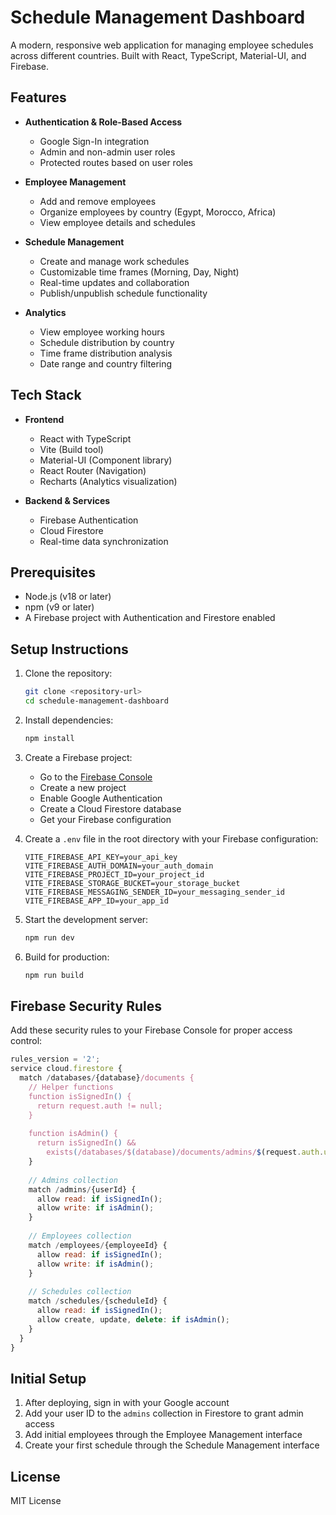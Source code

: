 # Schedule Management Dashboard

A modern, responsive web application for managing employee schedules across different countries. Built with React, TypeScript, Material-UI, and Firebase.

## Features

- **Authentication & Role-Based Access**
  - Google Sign-In integration
  - Admin and non-admin user roles
  - Protected routes based on user roles

- **Employee Management**
  - Add and remove employees
  - Organize employees by country (Egypt, Morocco, Africa)
  - View employee details and schedules

- **Schedule Management**
  - Create and manage work schedules
  - Customizable time frames (Morning, Day, Night)
  - Real-time updates and collaboration
  - Publish/unpublish schedule functionality

- **Analytics**
  - View employee working hours
  - Schedule distribution by country
  - Time frame distribution analysis
  - Date range and country filtering

## Tech Stack

- **Frontend**
  - React with TypeScript
  - Vite (Build tool)
  - Material-UI (Component library)
  - React Router (Navigation)
  - Recharts (Analytics visualization)

- **Backend & Services**
  - Firebase Authentication
  - Cloud Firestore
  - Real-time data synchronization

## Prerequisites

- Node.js (v18 or later)
- npm (v9 or later)
- A Firebase project with Authentication and Firestore enabled

## Setup Instructions

1. Clone the repository:
   ```bash
   git clone <repository-url>
   cd schedule-management-dashboard
   ```

2. Install dependencies:
   ```bash
   npm install
   ```

3. Create a Firebase project:
   - Go to the [Firebase Console](https://console.firebase.google.com)
   - Create a new project
   - Enable Google Authentication
   - Create a Cloud Firestore database
   - Get your Firebase configuration

4. Create a `.env` file in the root directory with your Firebase configuration:
   ```
   VITE_FIREBASE_API_KEY=your_api_key
   VITE_FIREBASE_AUTH_DOMAIN=your_auth_domain
   VITE_FIREBASE_PROJECT_ID=your_project_id
   VITE_FIREBASE_STORAGE_BUCKET=your_storage_bucket
   VITE_FIREBASE_MESSAGING_SENDER_ID=your_messaging_sender_id
   VITE_FIREBASE_APP_ID=your_app_id
   ```

5. Start the development server:
   ```bash
   npm run dev
   ```

6. Build for production:
   ```bash
   npm run build
   ```

## Firebase Security Rules

Add these security rules to your Firebase Console for proper access control:

```javascript
rules_version = '2';
service cloud.firestore {
  match /databases/{database}/documents {
    // Helper functions
    function isSignedIn() {
      return request.auth != null;
    }
    
    function isAdmin() {
      return isSignedIn() && 
        exists(/databases/$(database)/documents/admins/$(request.auth.uid));
    }
    
    // Admins collection
    match /admins/{userId} {
      allow read: if isSignedIn();
      allow write: if isAdmin();
    }
    
    // Employees collection
    match /employees/{employeeId} {
      allow read: if isSignedIn();
      allow write: if isAdmin();
    }
    
    // Schedules collection
    match /schedules/{scheduleId} {
      allow read: if isSignedIn();
      allow create, update, delete: if isAdmin();
    }
  }
}
```

## Initial Setup

1. After deploying, sign in with your Google account
2. Add your user ID to the `admins` collection in Firestore to grant admin access
3. Add initial employees through the Employee Management interface
4. Create your first schedule through the Schedule Management interface

## License

MIT License
